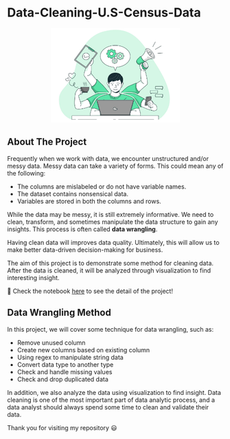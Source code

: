 # Data-Cleaning-U.S-Census-Data

<p align="center">
  <img width="300" height="220" src="https://github.com/fikrionii/Data-Cleaning-U.S-Census-Data/blob/main/figs/andy_productivity.jpg">
</p>

## About The Project
Frequently when we work with data, we encounter unstructured and/or messy data. Messy data can take a variety of forms. This could mean any of the following:

- The columns are mislabeled or do not have variable names.
- The dataset contains nonsensical data.
- Variables are stored in both the columns and rows.

While the data may be messy, it is still extremely informative. We need to clean, transform, and sometimes manipulate the data structure to gain any insights. This process is often called **data wrangling**.

Having clean data will improves data quality. Ultimately, this will allow us to make better data-driven decision-making for business.

The aim of this project is to demonstrate some method for cleaning data. After the data is cleaned, it will be analyzed through visualization to find interesting insight.

🚧 Check the notebook [here](https://github.com/fikrionii/Data-Cleaning-U.S-Census-Data/blob/main/Data%20Cleaning%20-%20US%20Census.ipynb) to see the detail of the project!

## Data Wrangling Method
In this project, we will cover some technique for data wrangling, such as:

- Remove unused column
- Create new columns based on existing column
- Using regex to manipulate string data
- Convert data type to another type
- Check and handle missing values
- Check and drop duplicated data

In addition, we also analyze the data using visualization to find insight. Data cleaning is one of the most important part of data analytic process, and a data analyst should always spend some time to clean and validate their data.

Thank you for visiting my repository 😃
